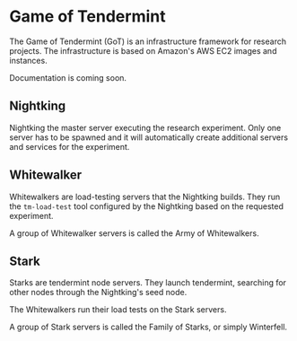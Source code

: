# Game of Tendermint

The Game of Tendermint (GoT) is an infrastructure framework for research projects.
The infrastructure is based on Amazon's AWS EC2 images and instances.

Documentation is coming soon.

## Nightking
Nightking the master server executing the research experiment.
Only one server has to be spawned and it will automatically create additional
servers and services for the experiment.

## Whitewalker
Whitewalkers are load-testing servers that the Nightking builds.
They run the `tm-load-test` tool configured by the Nightking based on the requested experiment.

A group of Whitewalker servers is called the Army of Whitewalkers.

## Stark
Starks are tendermint node servers. They launch tendermint, searching for other nodes through the Nightking's seed node.

The Whitewalkers run their load tests on the Stark servers.

A group of Stark servers is called the Family of Starks, or simply Winterfell.
